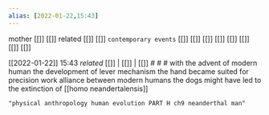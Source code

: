 ```yaml
---
alias: [2022-01-22,15:43]
---
```

 mother [[]] [[]]
 related [[]] [[]]
 `contemporary events` [[]] [[]] [[]] [[]] [[]] [[]] [[]] [[]]

[[2022-01-22]] 15:43 _related_ [[]] | [[]] | [[]] # # #
with the advent of modern human the development of lever mechanism the hand became suited for precision work
alliance between modern humans the dogs might have led to the extinction of [[homo neandertalensis]]
```query
"physical anthropology human evolution PART H ch9 neanderthal man"
```